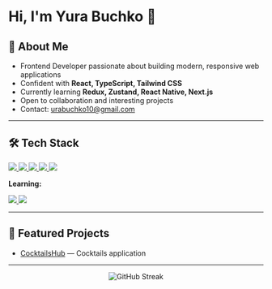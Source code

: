 # Hi, I'm Yura Buchko 👋  

## 🚀 About Me  
- Frontend Developer passionate about building modern, responsive web applications  
- Confident with **React, TypeScript, Tailwind CSS**  
- Currently learning **Redux, Zustand, React Native, Next.js**  
- Open to collaboration and interesting projects  
- Contact: [urabuchko10@gmail.com](mailto:urabuchko10@gmail.com)  

---

## 🛠 Tech Stack  

<p align="left">
  <a href="https://react.dev/" target="_blank">
    <img src="https://img.shields.io/badge/React-20232A?style=for-the-badge&logo=react&logoColor=61DAFB"/>
  </a>
  <a href="https://nextjs.org/" target="_blank">
    <img src="https://img.shields.io/badge/Next.js-000000?style=for-the-badge&logo=nextdotjs&logoColor=white"/>
  </a>
  <a href="https://tailwindcss.com/" target="_blank">
    <img src="https://img.shields.io/badge/Tailwind_CSS-38B2AC?style=for-the-badge&logo=tailwindcss&logoColor=white"/>
  </a>
  <a href="https://www.typescriptlang.org/" target="_blank">
    <img src="https://img.shields.io/badge/TypeScript-007ACC?style=for-the-badge&logo=typescript&logoColor=white"/>
  </a>
  <a href="https://redux.js.org/" target="_blank">
    <img src="https://img.shields.io/badge/Redux-593D88?style=for-the-badge&logo=redux&logoColor=white"/>
  </a>
</p>

**Learning:**  

<p align="left">
  <a href="https://docs.pmnd.rs/zustand/getting-started/introduction" target="_blank">
    <img src="https://img.shields.io/badge/Zustand-20232A?style=for-the-badge&logo=react&logoColor=white"/>
  </a>
  <a href="https://reactnative.dev/" target="_blank">
    <img src="https://img.shields.io/badge/React_Native-20232A?style=for-the-badge&logo=react&logoColor=61DAFB"/>
  </a>
</p>

---

## 📌 Featured Projects  
- [CocktailsHub](https://github.com/yuri1901/CocktailsHub) — Cocktails application  

---

<p align="center">
  <img src="https://github-readme-streak-stats.herokuapp.com/?user=yuri1901&theme=tokyonight" alt="GitHub Streak" />
</p>
